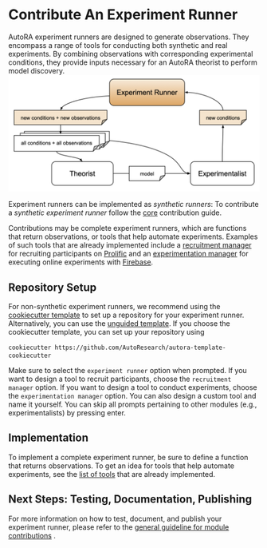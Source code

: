 # Contribute An Experiment Runner

AutoRA experiment runners are designed to generate observations. They encompass a range of tools for conducting both synthetic and real experiments. By combining observations with corresponding experimental conditions, they provide inputs necessary for an AutoRA theorist to perform model discovery.
![Experimentalist Runner Module](../../img/experiment_runner.png)

Experiment runners can be implemented as *synthetic runners*:
To contribute a *synthetic experiment runner* follow the [core](../core.md) contribution guide.

Contributions may be complete experiment runners, which are functions that return observations, or tools that help automate experiments. Examples of such tools that are already implemented include a [recruitment manager](https://autoresearch.github.io/autora/user-guide/experiment-runners/recruitment-managers/prolific/) for recruiting participants on [Prolific](https://www.prolific.co/) and an [experimentation manager](https://autoresearch.github.io/autora/user-guide/experiment-runners/experimentation-managers/firebase/) for executing online experiments with [Firebase](https://firebase.google.com/).

## Repository Setup

For non-synthetic experiment runners, we recommend using the [cookiecutter template](https://github.com/AutoResearch/autora-template-cookiecutter) to set up
a repository for your experiment runner. Alternatively, you can use the 
[unguided template](https://github.com/AutoResearch/autora-template). If you choose the cookiecutter template, you can set up your repository using

```shell
cookiecutter https://github.com/AutoResearch/autora-template-cookiecutter
```

Make sure to select the `experiment runner` option when prompted. If you want to design a tool to recruit participants, choose the `recruitment manager` option. If you want to design a tool to conduct experiments, choose the `experimentation manager` option. You can also design a custom tool and name it yourself. You can skip all prompts pertaining to other modules 
(e.g., experimentalists) by pressing enter.

## Implementation

To implement a complete experiment runner, be sure to define a function that returns observations. To get an idea for tools that help automate experiments, see the [list of tools](https://autoresearch.github.io/autora/experiment-runner/) that are already implemented.


## Next Steps: Testing, Documentation, Publishing

For more information on how to test, document, and publish your experiment runner, please refer to the 
[general guideline for module contributions](index.md) . 
